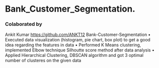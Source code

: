 # Bank_Customer_Segmentation.

### Colaborated by
Ankit Kumar https://github.com/ANKT12
Bank-Customer-Segmentation 
• Executed data visualization (histogram, pie chart, box plot) to get a good idea regarding the features in data
• Performed K Means clustering, implemented Elbow technique Silhoutte score method after data analysis
• Applied Hierarchical Clustering, DBSCAN algorithm and got 3 optimal number of clusteres on the given data
